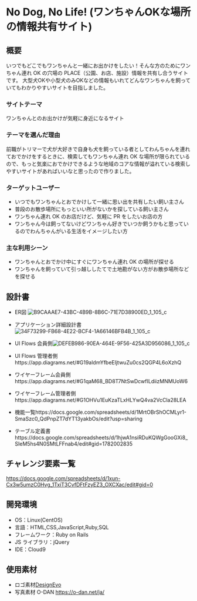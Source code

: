 # No Dog, No Life! (ワンちゃんOKな場所の情報共有サイト)

## 概要

いつでもどこでもワンちゃんと一緒にお出かけをしたい！そんな方のためにワンちゃん連れ OK の穴場の PLACE（公園、お店、施設）情報を共有し合うサイトです。
大型犬OKや小型犬のみOKなどの情報もいれてどんなワンちゃんを飼っていてもわかりやすいサイトを目指しました。

### サイトテーマ

ワンちゃんとのお出かけが気軽に身近になるサイト

### テーマを選んだ理由

前職がトリマーで犬が大好きで自身も犬を飼っている者としてわんちゃんを連れておでかけをするときに、検索してもワンちゃん連れ OK な場所が限られているので、もっと気楽におでかけできるような地域のコアな情報が溢れている検索しやすいサイトがあればいいなと思ったので作りました。

### ターゲットユーザー

- いつでもワンちゃんとおでかけして一緒に思い出を共有したい飼い主さん
- 普段のお散歩場所にもっといい所がないかを探している飼い主さん
- ワンちゃん連れ OK のお店だけど、気軽に PR をしたいお店の方
- ワンちゃん今は飼ってないけどワンちゃん好きでいつか飼うかもと思っているのでわんちゃんがいる生活をイメージしたい方

### 主な利用シーン

- ワンちゃんとおでかけ中にすぐにワンちゃん連れ OK の場所が探せる
- ワンちゃんを飼っていて引っ越ししたてで土地勘がない方がお散歩場所などを探せる

## 設計書
- ER図 
![B9CAAAE7-43BC-4B9B-8B6C-71E7D38900ED_1_105_c](https://user-images.githubusercontent.com/81672054/127604116-ad7e5db9-a0b1-4b5a-89a3-79e3c039d892.jpeg)
- アプリケーション詳細設計書![34F73299-FB68-4E22-BCF4-1A66146BFB4B_1_105_c](https://user-images.githubusercontent.com/81672054/127728373-dce5d2cd-e880-4283-9c19-bd5740b5fc2a.jpeg)


- UI Flows 会員側![DEFEB986-90EA-464E-9F56-425A3D956086_1_105_c](https://user-images.githubusercontent.com/81672054/127632010-2c8accb2-8998-4025-bd60-4b5d95fef410.jpeg)

- UI Flows 管理者側https://app.diagrams.net/#G19aldmYfbeEIjtwuZu0cs2QGP4L6oXzhQ
- ワイヤーフレーム会員側https://app.diagrams.net/#G1qaM68_BD8T7NtSwDcwfILdiizMNMUoW6
- ワイヤーフレーム管理者側https://app.diagrams.net/#G1OHVu1EuKzaTLxHLYwQ4va2VcCla28LEA

- 機能一覧https://docs.google.com/spreadsheets/d/1MrtOBrShOCMLyr1-SmaSzc0_QdPnpZT7dYT13yakbOs/edit?usp=sharing
- テーブル定義書https://docs.google.com/spreadsheets/d/1hjwA1nsiRDuKQWgGooGXi8_SIeM5hs4N0SMtLFFnab4/edit#gid=1782002835


## チャレンジ要素一覧

https://docs.google.com/spreadsheets/d/1xun-Cx3w5umzC0Hvg_1TxiT3CvfDFtFzyEZ3_OXCXac/edit#gid=0

## 開発環境

- OS：Linux(CentOS)
- 言語：HTML,CSS,JavaScript,Ruby,SQL
- フレームワーク：Ruby on Rails
- JS ライブラリ：jQuery
- IDE：Cloud9

## 使用素材

- ロゴ素材<a href="https://www.designevo.com/jp/" title="無料オンラインロゴメーカー">DesignEvo</a>
- 写真素材 O-DAN https://o-dan.net/ja/

